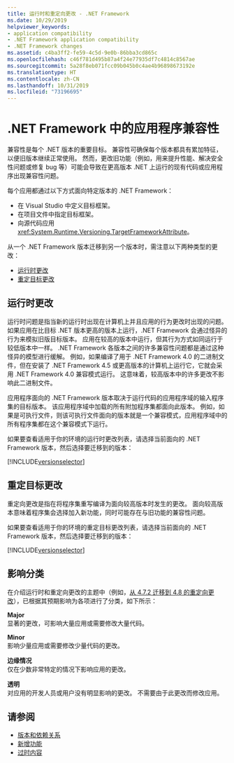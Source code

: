 ```yaml
---
title: 运行时和重定向更改 - .NET Framework
ms.date: 10/29/2019
helpviewer_keywords:
- application compatibility
- .NET Framework application compatibility
- .NET Framework changes
ms.assetid: c4ba3ff2-fe59-4c5d-9e0b-86bba3cd865c
ms.openlocfilehash: c46f781d495b87a4f24e77935df7c4814c8567ae
ms.sourcegitcommit: 5a28f8eb071fcc09b045b0c4ae4b96898673192e
ms.translationtype: HT
ms.contentlocale: zh-CN
ms.lasthandoff: 10/31/2019
ms.locfileid: "73196695"
---
```

# <a name="application-compatibility-in-the-net-framework"></a>.NET Framework 中的应用程序兼容性

兼容性是每个 .NET 版本的重要目标。 兼容性可确保每个版本都具有累加特征，以便旧版本继续正常使用。 然而，更改旧功能（例如，用来提升性能、解决安全性问题或修复 bug 等）可能会导致在更高版本 .NET 上运行的现有代码或应用程序出现兼容性问题。

每个应用都通过以下方式面向特定版本的 .NET Framework：

- 在 Visual Studio 中定义目标框架。
- 在项目文件中指定目标框架。
- 向源代码应用 <xref:System.Runtime.Versioning.TargetFrameworkAttribute>。

从一个 .NET Framework 版本迁移到另一个版本时，需注意以下两种类型的更改：

- [运行时更改](#runtime-changes)
- [重定目标更改](#retargeting-changes)

## <a name="runtime-changes"></a>运行时更改

运行时问题是指当新的运行时出现在计算机上并且应用的行为更改时出现的问题。 如果应用在比目标 .NET 版本更高的版本上运行，.NET Framework 会通过怪异的行为来模拟旧版目标版本。  应用在较高的版本中运行，但其行为方式如同运行于较低版本中一样。 .NET Framework 各版本之间的许多兼容性问题都是通过这种怪异的模型进行缓解。 例如，如果编译了用于 .NET Framework 4.0 的二进制文件，但在安装了 .NET Framework 4.5 或更高版本的计算机上运行它，它就会采用 .NET Framework 4.0 兼容模式运行。 这意味着，较高版本中的许多更改不影响此二进制文件。

应用程序面向的 .NET Framework 版本取决于运行代码的应用程序域的输入程序集的目标版本。 该应用程序域中加载的所有附加程序集都面向此版本。 例如，如果是可执行文件，则该可执行文件面向的版本就是一个兼容模式，应用程序域中的所有程序集都在这个兼容模式下运行。

如果要查看适用于你的环境的运行时更改列表，请选择当前面向的 .NET Framework 版本，然后选择要迁移到的版本：

[!INCLUDE[versionselector](../../../includes/migration-guide/runtime/versionselector.md)]

## <a name="retargeting-changes"></a>重定目标更改

重定向更改是指在将程序集重写编译为面向较高版本时发生的更改。 面向较高版本意味着程序集会选择加入新功能，同时可能存在与旧功能的兼容性问题。

如果要查看适用于你的环境的重定目标更改列表，请选择当前面向的 .NET Framework 版本，然后选择要迁移到的版本：

[!INCLUDE[versionselector](../../../includes/migration-guide/retargeting/versionselector.md)]

## <a name="impact-classification"></a>影响分类

在介绍运行时和重定向更改的主题中（例如，[从 4.7.2 迁移到 4.8 的重定向更改](retargeting/4.7.2-4.8.md)），已根据其预期影响为各项进行了分类，如下所示：

**Major**\
显著的更改，可影响大量应用或需要修改大量代码。

**Minor**\
影响少量应用或需要修改少量代码的更改。

**边缘情况**\
仅在少数非常特定的情况下影响应用的更改。

**透明**\
对应用的开发人员或用户没有明显影响的更改。 不需要由于此更改而修改应用。

## <a name="see-also"></a>请参阅

- [版本和依赖关系](versions-and-dependencies.md)
- [新增功能](../whats-new/index.md)
- [过时内容](../whats-new/whats-obsolete.md)

